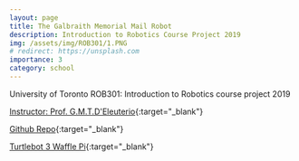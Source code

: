 ```yaml
---
layout: page
title: The Galbraith Memorial Mail Robot
description: Introduction to Robotics Course Project 2019
img: /assets/img/ROB301/1.PNG
# redirect: https://unsplash.com
importance: 3
category: school
---
```


University of Toronto
ROB301: Introduction to Robotics course project 2019

[Instructor: Prof. G.M.T.D'Eleuterio](https://www.utias.utoronto.ca/research-and-centres/space-robotics/){:target="\_blank"} 

[Github Repo](https://github.com/houchuyi/Robotic-Control-ROB301){:target="\_blank"} 


[Turtlebot 3 Waffle Pi](https://www.robotis.us/turtlebot-3-waffle-pi/){:target="\_blank"} 
